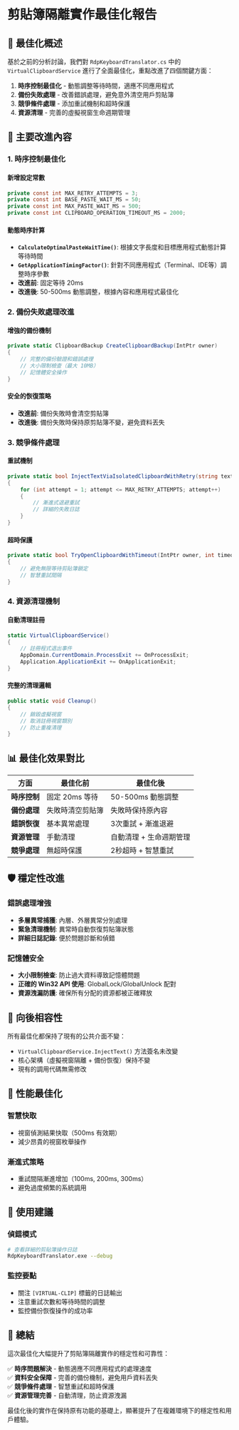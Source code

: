 # 剪貼簿隔離實作最佳化報告

## 🎯 最佳化概述

基於之前的分析討論，我們對 `RdpKeyboardTranslator.cs` 中的 `VirtualClipboardService` 進行了全面最佳化，重點改進了四個關鍵方面：

1. **時序控制最佳化** - 動態調整等待時間，適應不同應用程式
2. **備份失敗處理** - 改善錯誤處理，避免意外清空用戶剪貼簿
3. **競爭條件處理** - 添加重試機制和超時保護
4. **資源清理** - 完善的虛擬視窗生命週期管理

## 🔧 主要改進內容

### 1. 時序控制最佳化

#### 新增設定常數
```csharp
private const int MAX_RETRY_ATTEMPTS = 3;
private const int BASE_PASTE_WAIT_MS = 50;
private const int MAX_PASTE_WAIT_MS = 500;
private const int CLIPBOARD_OPERATION_TIMEOUT_MS = 2000;
```

#### 動態時序計算
- **`CalculateOptimalPasteWaitTime()`**: 根據文字長度和目標應用程式動態計算等待時間
- **`GetApplicationTimingFactor()`**: 針對不同應用程式（Terminal、IDE等）調整時序參數
- **改進前**: 固定等待 20ms
- **改進後**: 50-500ms 動態調整，根據內容和應用程式最佳化

### 2. 備份失敗處理改進

#### 增強的備份機制
```csharp
private static ClipboardBackup CreateClipboardBackup(IntPtr owner)
{
    // 完整的備份驗證和錯誤處理
    // 大小限制檢查（最大 10MB）
    // 記憶體安全操作
}
```

#### 安全的恢復策略
- **改進前**: 備份失敗時會清空剪貼簿
- **改進後**: 備份失敗時保持原剪貼簿不變，避免資料丟失

### 3. 競爭條件處理

#### 重試機制
```csharp
private static bool InjectTextViaIsolatedClipboardWithRetry(string text)
{
    for (int attempt = 1; attempt <= MAX_RETRY_ATTEMPTS; attempt++)
    {
        // 漸進式退避重試
        // 詳細的失敗日誌
    }
}
```

#### 超時保護
```csharp
private static bool TryOpenClipboardWithTimeout(IntPtr owner, int timeoutMs)
{
    // 避免無限等待剪貼簿鎖定
    // 智慧重試間隔
}
```

### 4. 資源清理機制

#### 自動清理註冊
```csharp
static VirtualClipboardService()
{
    // 註冊程式退出事件
    AppDomain.CurrentDomain.ProcessExit += OnProcessExit;
    Application.ApplicationExit += OnApplicationExit;
}
```

#### 完整的清理邏輯
```csharp
public static void Cleanup()
{
    // 銷毀虛擬視窗
    // 取消註冊視窗類別
    // 防止重複清理
}
```

## 📊 最佳化效果對比

| 方面 | 最佳化前 | 最佳化後 |
|------|--------|--------|
| **時序控制** | 固定 20ms 等待 | 50-500ms 動態調整 |
| **備份處理** | 失敗時清空剪貼簿 | 失敗時保持原內容 |
| **錯誤恢復** | 基本異常處理 | 3次重試 + 漸進退避 |
| **資源管理** | 手動清理 | 自動清理 + 生命週期管理 |
| **競爭處理** | 無超時保護 | 2秒超時 + 智慧重試 |

## 🛡️ 穩定性改進

### 錯誤處理增強
- **多層異常捕獲**: 內層、外層異常分別處理
- **緊急清理機制**: 異常時自動恢復剪貼簿狀態
- **詳細日誌記錄**: 便於問題診斷和偵錯

### 記憶體安全
- **大小限制檢查**: 防止過大資料導致記憶體問題
- **正確的 Win32 API 使用**: GlobalLock/GlobalUnlock 配對
- **資源洩漏防護**: 確保所有分配的資源都被正確釋放

## 🔄 向後相容性

所有最佳化都保持了現有的公共介面不變：
- `VirtualClipboardService.InjectText()` 方法簽名未改變
- 核心架構（虛擬視窗隔離 + 備份恢復）保持不變
- 現有的調用代碼無需修改

## 🚀 性能最佳化

### 智慧快取
- 視窗偵測結果快取（500ms 有效期）
- 減少昂貴的視窗枚舉操作

### 漸進式策略
- 重試間隔漸進增加（100ms, 200ms, 300ms）
- 避免過度頻繁的系統調用

## 📝 使用建議

### 偵錯模式
```bash
# 查看詳細的剪貼簿操作日誌
RdpKeyboardTranslator.exe --debug
```

### 監控要點
- 關注 `[VIRTUAL-CLIP]` 標籤的日誌輸出
- 注意重試次數和等待時間的調整
- 監控備份恢復操作的成功率

## 🎉 總結

這次最佳化大幅提升了剪貼簿隔離實作的穩定性和可靠性：

✅ **時序問題解決** - 動態適應不同應用程式的處理速度  
✅ **資料安全保障** - 完善的備份機制，避免用戶資料丟失  
✅ **競爭條件處理** - 智慧重試和超時保護  
✅ **資源管理完善** - 自動清理，防止資源洩漏  

最佳化後的實作在保持原有功能的基礎上，顯著提升了在複雜環境下的穩定性和用戶體驗。
